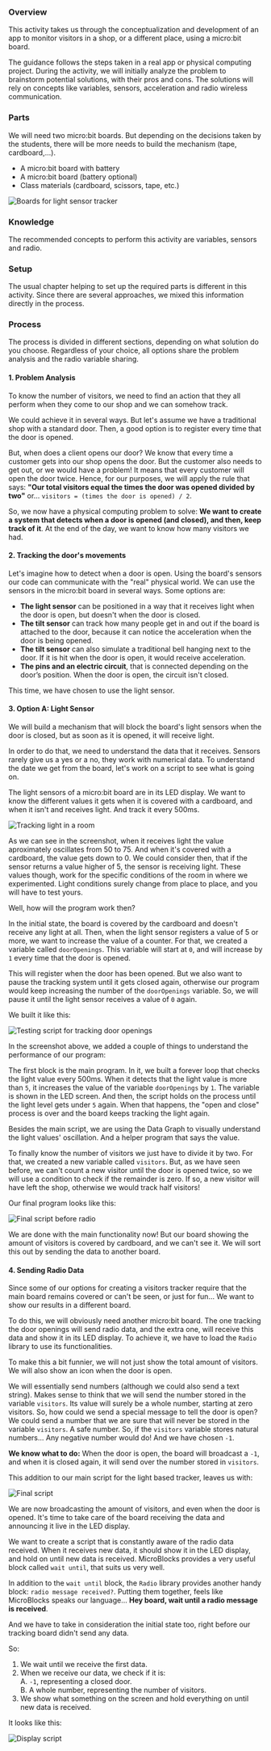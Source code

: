 ### Overview

This activity takes us through the conceptualization and development of an app to monitor visitors in a shop, or a different place, using a micro:bit board.

The guidance follows the steps taken in a real app or physical computing project. During the activity, we will initially analyze the problem to brainstorm potential solutions, with their pros and cons. The solutions will rely on concepts like variables, sensors, acceleration and radio wireless communication.



### Parts

We will need two micro:bit boards. But depending on the decisions taken by the students, there will be more needs to build the mechanism (tape, cardboard,...).

- A micro:bit board with battery
- A micro:bit board (battery optional)
- Class materials (cardboard, scissors, tape, etc.)

![Boards for light sensor tracker](building-with-clips.jpg)




### Knowledge

The recommended concepts to perform this activity are variables, sensors and radio.



### Setup

The usual chapter helping to set up the required parts is different in this activity. Since there are several approaches, we mixed this information directly in the process.



### Process

The process is divided in different sections, depending on what solution do you choose. Regardless of your choice, all options share the problem analysis and the radio variable sharing.

#### 1. Problem Analysis

To know the number of visitors, we need to find an action that they all perform when they come to our shop and we can somehow track.

We could achieve it in several ways. But let's assume we have a traditional shop with a standard door. Then, a good option is to register every time that the door is opened.

But, when does a client opens our door? We know that every time a customer gets into our shop opens the door. But the customer also needs to get out, or we would have a problem! It means that every customer will open the door twice. Hence, for our purposes, we will apply the rule that says: **"Our total visitors equal the times the door was opened divided by two"** or... `visitors = (times the door is opened) / 2`.

So, we now have a physical computing problem to solve: **We want to create a system that detects when a door is opened (and closed), and then, keep track of it**. At the end of the day, we want to know how many visitors we had.

#### 2. Tracking the door's movements

Let's imagine how to detect when a door is open. Using the board's sensors our code can communicate with the "real" physical world. We can use the sensors in the micro:bit board in several ways. Some options are:

- **The light sensor** can be positioned in a way that it receives light when the door is open, but doesn't when the door is closed.
- **The tilt sensor** can track how many people get in and out if the board is attached to the door, because it can notice the acceleration when the door is being opened.
- **The tilt sensor** can also simulate a traditional bell hanging next to the door. If it is hit when the door is open, it would receive acceleration.
- **The pins and an electric circuit**, that is connected depending on the door’s position. When the door is open, the circuit isn't closed.

This time, we have chosen to use the light sensor.

#### 3. Option A: Light Sensor

We will build a mechanism that will block the board's light sensors when the door is closed, but as soon as it is opened, it will receive light.

In order to do that, we need to understand the data that it receives. Sensors rarely give us a yes or a no, they work with numerical data. To understand the date we get from the board, let's work on a script to see what is going on.

The light sensors of a micro:bit board are in its LED display. We want to know the different values it gets when it is covered with a cardboard, and when it isn't and receives light. And track it every 500ms.

![Tracking light in a room](picture-researching-light-sensor.jpg)

As we can see in the screenshot, when it receives light the value aproximately oscillates from 50 to 75. And when it's covered with a cardboard, the value gets down to 0. We could consider then, that if the sensor returns a value higher of 5, the sensor is receiving light. These values though, work for the specific conditions of the room in where we experimented. Light conditions surely change from place to place, and you will have to test yours.

Well, how will the program work then?

In the initial state, the board is covered by the cardboard and doesn't receive any light at all. Then, when the light sensor registers a value of 5 or more, we want to increase the value of a counter. For that, we created a variable called `doorOpenings`. This variable will start at `0`, and will increase by `1` every time that the door is opened.

This will register when the door has been opened. But we also want to pause the tracking system until it gets closed again, otherwise our program would keep increasing the number of the `doorOpenings` variable. So, we will pause it until the light sensor receives a value of `0` again.

We built it like this:

![Testing script for tracking door openings](option-light-tracking.jpg)

In the screenshot above, we added a couple of things to understand the performance of our program:

The first block is the main program. In it, we built a forever loop that checks the light value every 500ms. When it detects that the light value is more than `5`, it increases the value of the variable `doorOpenings` by `1`. The variable is shown in the LED screen. And then, the script holds on the process until the light level gets under `5` again. When that happens, the "open and close" process is over and the board keeps tracking the light again.

Besides the main script, we are using the Data Graph to visually understand the light values' oscillation. And a helper program that says the value.

To finally know the number of visitors we just have to divide it by two. For that, we created a new variable called `visitors`. But, as we have seen before, we can't count a new visitor until the door is opened twice, so we will use a condition to check if the remainder is zero. If so, a new visitor will have left the shop, otherwise we would track half visitors!

Our final program looks like this:

![Final script before radio](main-script-without-radio.png)

We are done with the main functionality now! But our board showing the amount of visitors is covered by cardboard, and we can't see it. We will sort this out by sending the data to another board.

#### 4. Sending Radio Data

Since some of our options for creating a visitors tracker require that the main board remains covered or can't be seen, or just for fun... We want to show our results in a different board.

To do this, we will obviously need another micro:bit board. The one tracking the door openings will send radio data, and the extra one, will receive this data and show it in its LED display. To achieve it, we have to load the `Radio` library to use its functionalities.

To make this a bit funnier, we will not just show the total amount of visitors. We will also show an icon when the door is open.

We will essentially send numbers (although we could also send a text string). Makes sense to think that we will send the number stored in the variable `visitors`. Its value will surely be a whole number, starting at zero visitors. So, how could we send a special message to tell the door is open? We could send a number that we are sure that will never be stored in the variable `visitors`. A safe number. So, if the `visitors` variable stores natural numbers... Any negative number would do! And we have chosen `-1`.

**We know what to do:** When the door is open, the board will broadcast a `-1`, and when it is closed again, it will send over the number stored in `visitors`.

This addition to our main script for the light based tracker, leaves us with:

![Final script](main-script-with-radio.png)

We are now broadcasting the amount of visitors, and even when the door is opened. It's time to take care of the board receiving the data and announcing it live in the LED display.

We want to create a script that is constantly aware of the radio data received. When it receives new data, it should show it in the LED display, and hold on until new data is received. MicroBlocks provides a very useful block called `wait until`, that suits us very well.

In addition to the `wait until` block, the `Radio` library provides another handy block: `radio message received?`. Putting them together, feels like MicroBlocks speaks our language... **Hey board, wait until a radio message is received**.

And we have to take in consideration the initial state too, right before our tracking board didn't send any data.

So:

1. We wait until we receive the first data.
2. When we receive our data, we check if it is:<br />
A. `-1`, representing a closed door.<br />
B. A whole number, representing the number of visitors.
3. We show what something on the screen and hold everything on until new data is received.

It looks like this:

![Display script](display-script.png)